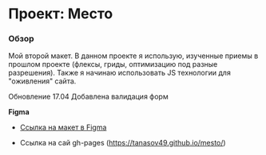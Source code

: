 # Проект: Место

### Обзор

Мой второй макет. В данном проекте я использую, изученные приемы в прошлом проекте (флексы, гриды, оптимизацию под разные разрешения). Также я начинаю использовать JS технологии для "оживления" сайта.

Обновление 17.04
Добавлена валидация форм

**Figma**

* [Ссылка на макет в Figma](https://www.figma.com/file/2cn9N9jSkmxD84oJik7xL7/JavaScript.-Sprint-4?node-id=0%3A1)

* Ссылка на сай gh-pages (https://tanasov49.github.io/mesto/)


